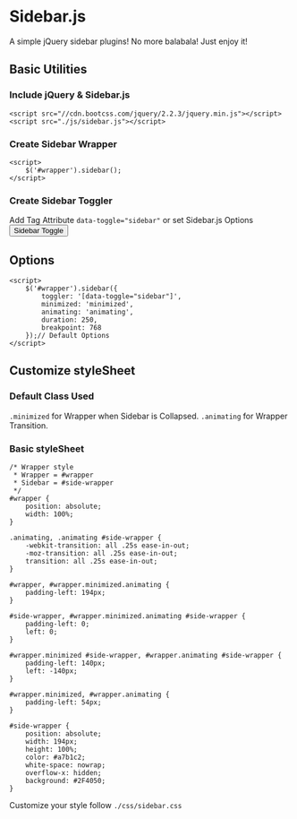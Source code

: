 # Sidebar.js
A simple jQuery sidebar plugins! No more balabala! Just enjoy it!
## Basic Utilities
### Include jQuery & Sidebar.js
    <script src="//cdn.bootcss.com/jquery/2.2.3/jquery.min.js"></script>
    <script src="./js/sidebar.js"></script>
### Create Sidebar Wrapper
	<script>
	    $('#wrapper').sidebar();
	</script>
### Create Sidebar Toggler
Add Tag Attribute `data-toggle="sidebar"` or set Sidebar.js Options
	<button type="button" class="btn btn-lg btn-success" data-toggle="sidebar">Sidebar Toggle</button>
## Options
	<script>
	    $('#wrapper').sidebar({
	        toggler: '[data-toggle="sidebar"]',
	        minimized: 'minimized',
	        animating: 'animating',
	        duration: 250,
	        breakpoint: 768
	    });// Default Options
	</script>
## Customize styleSheet
### Default Class Used
`.minimized` for Wrapper when Sidebar is Collapsed.
`.animating` for Wrapper Transition.
### Basic styleSheet
	/* Wrapper style 
	 * Wrapper = #wrapper 
	 * Sidebar = #side-wrapper
	 */
	#wrapper {
	    position: absolute;
	    width: 100%;
	}
	
	.animating, .animating #side-wrapper {
	    -webkit-transition: all .25s ease-in-out;
	    -moz-transition: all .25s ease-in-out;
	    transition: all .25s ease-in-out;
	}
	
	#wrapper, #wrapper.minimized.animating {
	    padding-left: 194px;
	}
	
	#side-wrapper, #wrapper.minimized.animating #side-wrapper {
	    padding-left: 0;
	    left: 0;
	}
	
	#wrapper.minimized #side-wrapper, #wrapper.animating #side-wrapper {
	    padding-left: 140px;
	    left: -140px;
	}
	
	#wrapper.minimized, #wrapper.animating {
	    padding-left: 54px;
	}
	
	#side-wrapper {
	    position: absolute;
	    width: 194px;
	    height: 100%;
	    color: #a7b1c2;
	    white-space: nowrap;
	    overflow-x: hidden;
	    background: #2F4050;
	}
Customize your style follow `./css/sidebar.css`
